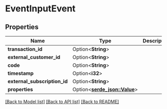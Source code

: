 # EventInputEvent

## Properties

Name | Type | Description | Notes
------------ | ------------- | ------------- | -------------
**transaction_id** | Option<**String**> |  | [optional]
**external_customer_id** | Option<**String**> |  | [optional]
**code** | Option<**String**> |  | [optional]
**timestamp** | Option<**i32**> |  | [optional]
**external_subscription_id** | Option<**String**> |  | [optional]
**properties** | Option<[**serde_json::Value**](.md)> |  | [optional]

[[Back to Model list]](../README.md#documentation-for-models) [[Back to API list]](../README.md#documentation-for-api-endpoints) [[Back to README]](../README.md)


